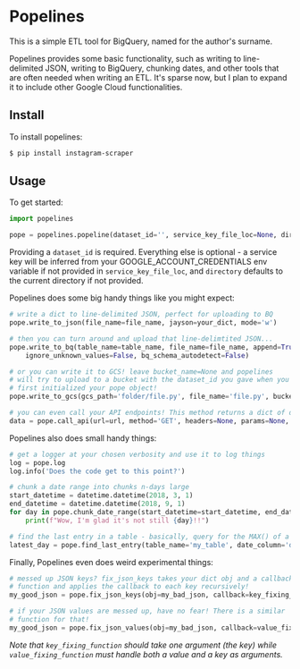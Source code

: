 # Popelines

This is a simple ETL tool for BigQuery, named for the author's surname. 

Popelines provides some basic functionality, such as writing to line-delimited JSON, writing to BigQuery, chunking dates, and other tools that are often needed when writing an ETL. It's sparse now, but I plan to expand it to include other Google Cloud functionalities.

Install
-------
To install popelines:
```bash
$ pip install instagram-scraper
```

Usage
-----

To get started:
```python
import popelines

pope = popelines.popeline(dataset_id='', service_key_file_loc=None, directory='.', verbose=False)
```

Providing a `dataset_id` is required. Everything else is optional - a service key will be inferred from your GOOGLE_ACCOUNT_CREDENTIALS env variable if not provided in `service_key_file_loc`, and `directory` defaults to the current directory if not provided. 

Popelines does some big handy things like you might expect:
```python
# write a dict to line-delimited JSON, perfect for uploading to BQ
pope.write_to_json(file_name=file_name, jayson=your_dict, mode='w')

# then you can turn around and upload that line-delimtited JSON...
pope.write_to_bq(table_name=table_name, file_name=file_name, append=True, 
    ignore_unknown_values=False, bq_schema_autodetect=False)

# or you can write it to GCS! leave bucket_name=None and popelines
# will try to upload to a bucket with the dataset_id you gave when you
# first initialized your pope object!
pope.write_to_gcs(gcs_path='folder/file.py', file_name='file.py', bucket_name=None)

# you can even call your API endpoints! This method returns a dict of data.
data = pope.call_api(url=url, method='GET', headers=None, params=None, data=None)
```

Popelines also does small handy things:
```python
# get a logger at your chosen verbosity and use it to log things
log = pope.log
log.info('Does the code get to this point?')

# chunk a date range into chunks n-days large
start_datetime = datetime.datetime(2018, 3, 1)
end_datetime = datetime.datetime(2018, 9, 1)
for day in pope.chunk_date_range(start_datetime=start_datetime, end_datetime=end_datetime, chunk_size=1):
    print(f"Wow, I'm glad it's not still {day}!!")

# find the last entry in a table - basically, query for the MAX() of a column
latest_day = pope.find_last_entry(table_name='my_table', date_column='day')
```

Finally, Popelines even does weird experimental things:
```python
# messed up JSON keys? fix_json_keys takes your dict obj and a callback
# function and applies the callback to each key recursively!
my_good_json = pope.fix_json_keys(obj=my_bad_json, callback=key_fixing_function)

# if your JSON values are messed up, have no fear! There is a similar 
# function for that!
my_good_json = pope.fix_json_values(obj=my_bad_json, callback=value_fixing_function)
```
*Note that `key_fixing_function` should take one argument (the key) while `value_fixing_function` must handle both a value and a key as arguments.*